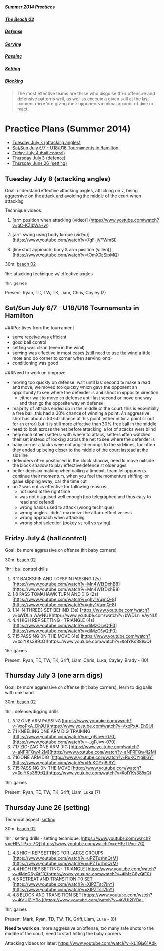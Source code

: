##### [Summer 2014 Practices](https://github.com/nvitas/beach-vball/blob/master/practice-2014.md) 
##### [The Beach 02](https://github.com/nvitas/beach-vball/blob/master/02.md)
##### [Defense](https://github.com/nvitas/beach-vball/blob/master/defense.md)
##### [Serving](https://github.com/nvitas/beach-vball/blob/master/serving.md)
##### [Passing](https://github.com/nvitas/beach-vball/blob/master/passing.md)
##### [Setting](https://github.com/nvitas/beach-vball/blob/master/setting.md)
##### [Blocking](https://github.com/nvitas/beach-vball/blob/master/blocking.md)

>The most effective teams are those who disguise their offensive and defensive patterns well, as well as execute a given skill at the last moment therefore giving their opponents minimal amount of time to react.

# Practice Plans (Summer 2014)

* [Tuesday July 8 (attacking angles)](#07/08)
* [Sat/Sun July 6/7 - U18/U16 Tournaments in Hamilton](#hamilton-tournament)
* [Friday July 4 (ball control)](#07/04)
* [Thursday July 3 (defence)](#07/03)
* [Thursday June 26 (setting)](#06/26)
 

## <a name="07/04"></a> Tuesday July 8 (attacking angles)
Goal: understand effective attacking angles, attacking on 2, being aggressive on the attack and avoiding the middle of the court when attacking

Technique videos:

1. [arm position when attacking (video)] (https://www.youtube.com/watch?v=gC-KZlbWaHw)

2. [arm swing using body torque (video)] (https://www.youtube.com/watch?v=7gF-jVYWmSI)

3. [line shot approach: body & arm position (video)] (https://www.youtube.com/watch?v=tOmX0pSjpMQ)


30m: [beach 02](https://github.com/nvitas/beach-vball/blob/master/02.md)

1hr: attacking technique w/ effective angles

1hr: games

Present: Ryan, TD, TW, TK, Liam, Chris, Cayley (7)

## <a name="hamilton-tournament"></a> Sat/Sun July 6/7 - U18/U16 Tournaments in Hamilton
###Positives from the tournament
- serve receive was efficient
- good ball control
- setting was clean (even in the wind)
- serving was effective in most cases (still need to use the wind a little more and go corner to corner when serving long)
- conditioning was good

###Need to work on /improve
- moving too quickly on defense: wait until last second to make a read and move, we moved too quickly which gave the opponent an opportunity to see where the defender is and shoot in opposite direction
  * either wait to move on defense until last second or move one way and then go the opposite way on defense
- majority of attacks ended up in the middle of the court: this is essentially a free ball. this had a 30% chance of winning a point. An aggressive shot has about a 50-50 chance at this point (either in for a point or out for an error) but it is still more effective than 30% free ball in the middle
- need to look across the net before attacking, a lot of attacks were blind
- help each other (setters) with where to attack, setters often watched their set instead of looking across the net to see where the defender is
- baby corner attacks were not angled enough to the sidelines, too often they ended up being closer to the middle of the court instead at the sideline
- defenders often positioned in the block shadow, need to move outside the block shadow to play effective defence at older ages
- better decision making when calling a timeout. team let opponents continue their momentum. when you feel the momentum shifting, or game slipping away, call the time out
- on 2 was not as effective for following reasons:
  - not used at the right time
  - was not disguised well enough (too telegraphed and thus easy to read and defend)
  - wrong hands used to attack (wrong technique)
  - wrong angles...didn't maximize the attack effectiveness
  - wrong approach when attacking 
  - wrong shot selection (pokey vs roll vs swing)


## <a name="07/04"></a> Friday July 4 (ball control)
Goal: be more aggressive on offense (hit baby corners)

30m: [beach 02](https://github.com/nvitas/beach-vball/blob/master/02.md)

1hr : ball control drills

1.	3.11	BACKSPIN AND TOPSPIN PASSING	(2s)	[https://www.youtube.com/watch?v=Mn4WEfDxhB8](https://www.youtube.com/watch?v=Mn4WEfDxhB8)
2.	1.8		PASS TOMAHAWK TURN AND DIG 		(2s)	[https://www.youtube.com/watch?v=ghy1VujmQ-8](https://www.youtube.com/watch?v=ghy1VujmQ-8)
3.	1.14	IN THREES SET BEHIND			(3s)	[https://www.youtube.com/watch?v=bWDLn_AAyNU](https://www.youtube.com/watch?v=bWDLn_AAyNU)
4.	4.4		HIGH REP SETTING - TRIANGLE	    (4s)    [https://www.youtube.com/watch?v=diMzC6yQtF0](https://www.youtube.com/watch?v=diMzC6yQtF0)
5.	7.15	PASSING ON THE MOVE				(4s)	[https://www.youtube.com/watch?v=0oIYKs389xQ](https://www.youtube.com/watch?v=0oIYKs389xQ)

1hr: games

Present: Ryan, TD, TW, TK, Griff, Liam, Chris, Luka, Cayley, Brady - (10)
 
 
## <a name="07/03"></a>Thursday July 3 (one arm digs)
Goal: be more aggressive on offense (hit baby corners), learn to dig balls with one hand 

30m: [beach 02](https://github.com/nvitas/beach-vball/blob/master/02.md)

1hr : defense/digging drills

1.	3.12 ONE ARM PASSING				[https://www.youtube.com/watch?v=VxoPxA_Dh9U](https://www.youtube.com/watch?v=VxoPxA_Dh9U)
2.	7.1  KNEELING ONE ARM DIG TRAINING	[https://www.youtube.com/watch?v=-_gPJvw-070](https://www.youtube.com/watch?v=-_gPJvw-070)
3.	7.17 ZIG-ZAG ONE ARM DIG			[https://www.youtube.com/watch?v=aNFRFQw4i2M](https://www.youtube.com/watch?v=aNFRFQw4i2M)
4.	7.16 ONE ARM DIG					[https://www.youtube.com/watch?v=RuKCYlg8l6Y](https://www.youtube.com/watch?v=RuKCYlg8l6Y)
5.	7.15 PASSING ON THE MOVE			[https://www.youtube.com/watch?v=0oIYKs389xQ](https://www.youtube.com/watch?v=0oIYKs389xQ)

1hr: games

Present: Ryan, TD, TW, TK, Griff, Liam, Luka (7) 



## <a name="06/26"></a>Thursday June 26 (setting)
Technical aspect: [setting](https://github.com/nvitas/beach-vball/blob/master/setting.md)

30m: [beach 02](https://github.com/nvitas/beach-vball/blob/master/02.md)

1hr : setting drills - setting technique:	[https://www.youtube.com/watch?v=eHPzTPxc-7Q](https://www.youtube.com/watch?v=eHPzTPxc-7Q)

1. 4.3	HIGH REP SETTING FOR LARGE GROUPS	[https://www.youtube.com/watch?v=uPZTuzhnQrM](https://www.youtube.com/watch?v=uPZTuzhnQrM) 	
2. 4.4	HIGH REP SETTING - TRIANGLE	        [https://www.youtube.com/watch?v=diMzC6yQtF0](https://www.youtube.com/watch?v=diMzC6yQtF0)		
3. 4.5	RETREAT AND TRANSITION TO SET	    [https://www.youtube.com/watch?v=XIPZTsd7InY](https://www.youtube.com/watch?v=XIPZTsd7InY)		
4. 4.8	BLOCK AND TRANSITION SET	        [https://www.youtube.com/watch?v=4tVUI2lYBaI](https://www.youtube.com/watch?v=4tVUI2lYBaI)		

1hr: games

Present: Mark, Ryan, TD, TW, TK, Griff, Liam, Luka - (8)

**Need to work on:** more aggressive on offense, too many safe shots to the middle of the court, need to start hitting the baby corners 

Attacking videos for later:
https://www.youtube.com/watch?v=kL1Gja61Adk
